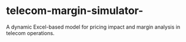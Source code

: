 # telecom-margin-simulator-
A dynamic Excel-based model for pricing impact and margin analysis in telecom operations.

